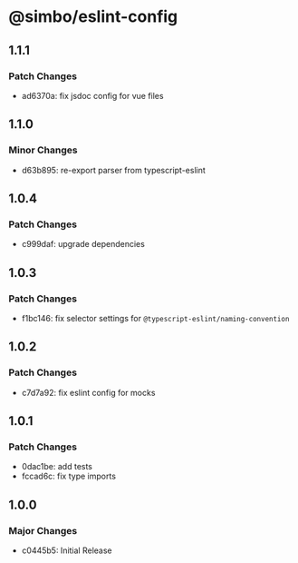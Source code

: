 # @simbo/eslint-config

## 1.1.1

### Patch Changes

- ad6370a: fix jsdoc config for vue files

## 1.1.0

### Minor Changes

- d63b895: re-export parser from typescript-eslint

## 1.0.4

### Patch Changes

- c999daf: upgrade dependencies

## 1.0.3

### Patch Changes

- f1bc146: fix selector settings for `@typescript-eslint/naming-convention`

## 1.0.2

### Patch Changes

- c7d7a92: fix eslint config for mocks

## 1.0.1

### Patch Changes

- 0dac1be: add tests
- fccad6c: fix type imports

## 1.0.0

### Major Changes

- c0445b5: Initial Release

